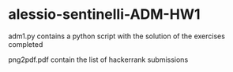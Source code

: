 # alessio-sentinelli-ADM-HW1

adm1.py contains a python script with the solution of the exercises completed

png2pdf.pdf contain the list of hackerrank submissions
